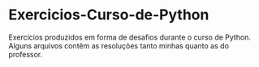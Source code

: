# Exercicios-Curso-de-Python
 Exercícios produzidos em forma de desafios durante o curso de Python.  Alguns arquivos contêm as resoluções tanto minhas quanto as do professor.
